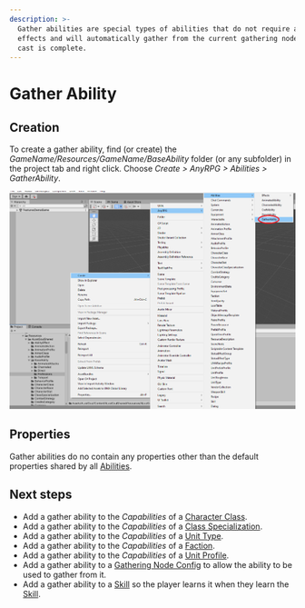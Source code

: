 ```yaml
---
description: >-
  Gather abilities are special types of abilities that do not require ability
  effects and will automatically gather from the current gathering node when the
  cast is complete.
---
```


# Gather Ability

## Creation

To create a gather ability, find (or create) the _GameName/Resources/GameName/BaseAbility_ folder (or any subfolder) in the project tab and right click.  Choose _Create > AnyRPG > Abilities > GatherAbility_.

![](<../../.gitbook/assets/image (6).png>)

## Properties

Gather abilities do no contain any properties other than the default properties shared by all [Abilities](./).

## Next steps

* Add a gather ability to the _Capabilities_ of a [Character Class](../character-class.md).
* Add a gather ability to the _Capabilities_ of a [Class Specialization](../class-specialization.md).
* Add a gather ability to the _Capabilities_ of a [Unit Type](../unit-type.md).
* Add a gather ability to the _Capabilities_ of a [Faction](../faction.md).
* Add a gather ability to the _Capabilities_ of a [Unit Profile](../unit-profile.md).
* Add a gather ability to a [Gathering Node Config](../interactable-option-configurations/gathering-node-config.md) to allow the ability to be used to gather from it.
* Add a gather ability to a [Skill](../skill.md) so the player learns it when they learn the [Skill](../skill.md).
